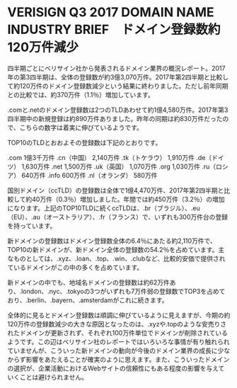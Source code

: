 # VERISIGN Q3 2017 DOMAIN NAME INDUSTRY BRIEF　ドメイン登録数約120万件減少

四半期ごとにベリサイン社から発表されるドメイン業界の概況レポート。2017年の第3四半期は、全体の登録数が約3億3,070万件。2017年第2四半期と比較して約120万件のドメイン登録数減少という結果に終わりました。ただし前年同期との比較では、約370万件（1.1％）増加しています。

.comと.netのドメイン登録数は2つのTLDあわせて約1億4,580万件。2017年第3四半期中の新規登録は約890万件ありました。昨年の同期は約830万件だったので、こちらの数字は着実に伸びているようです。

TOP10のTLDとおおよその登録数は下記のとおりです。

.com 1億3千万件
.cn（中国） 2,140万件
.tk（トケラウ） 1,910万件
.de（ドイツ） 1,630万件
.net 1,500万件
.uk（英国） 1,070万件
.org 1,030万件
.ru（ロシア） 640万件
.info 600万件
.nl（オランダ） 580万件

国別ドメイン（ccTLD）の登録数は全体で1億4,470万件、2017年第2四半期と比較して約40万件（0.3％）増加しました。年間では約450万件（3.2％）の増加になります。上記のTOP10TLDに続くccTLDは、.br（ブラジル）、.eu（EU）、.au（オーストラリア）、.fr（フランス）で、いずれも300万件台の登録を持っています。

新ドメインの登録数はドメイン登録数全体の6.4％にあたる約2,110万件で、TOP10の新ドメインが、新ドメイン全体の登録数の54.2％を占めています。主なものとしては、.xyz、.loan、.top、.win、.clubなど、比較的安価で提供されているドメインがこの中の多くを占めています。

新ドメインの中でも、地域名ドメインの登録数は約62万件あり、.london、.nyc、.tokyoの3つがいずれも7万件弱の登録数でTOP3を占めており、.berlin、.bayern、.amsterdamがこれに続きます。

全体的に見るとドメイン登録数は順調に伸びているように見えますが、今期の約120万件の登録数減少の大きな原因となったのは、.xyzや.topのような安売りされたドメインが更新されず、それぞれ100万件単位でドメインが削除されているようです。この辺はベリサイン社のレポートではいろいろな事情が有り触れられていませんが、こういった新ドメインの動向が今後のドメイン業界の成長に少なからず影響をあたえることが確実のように思えます。また、こういったドメインの選択が、企業活動におけるWebサイトの信頼性にもある程度の影響を与えていくことは避けられません。
